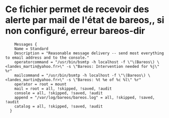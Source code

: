 # Ce fichier permet de recevoir des alerte par mail de l'état de bareos,, si non configuré, erreur bareos-dir
        
        
        
        
        
        
        Messages {
        Name = Standard
        Description = "Reasonable message delivery -- send most everything to email address and to the console."
        operatorcommand = "/usr/bin/bsmtp -h localhost -f \"\(Bareos\) \<landes_martin@yahoo.fr>\" -s \"Bareos: Intervention needed for %j\" %r"
        mailcommand = "/usr/bin/bsmtp -h localhost -f \"\(Bareos\) \<landes_martin@yahoo.fr>\" -s \"Bareos: %t %e of %c %l\" %r"
        operator = root = mount
        mail = root = all, !skipped, !saved, !audit
        console = all, !skipped, !saved, !audit
        append = "/var/log/bareos/bareos.log" = all, !skipped, !saved, !audit
        catalog = all, !skipped, !saved, !audit
      }

